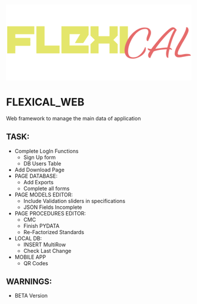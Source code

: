 <img src="./resources/LOGO2.svg">

# FLEXICAL_WEB
Web framework to manage the main data of application

## TASK:
- Complete LogIn Functions
    * Sign Up form
    * DB Users Table
- Add Download Page
- PAGE DATABASE:
    * Add Exports
    * Complete all forms
- PAGE MODELS EDITOR:
    * Include Validation sliders in specifications
    * JSON Fields Incomplete
- PAGE PROCEDURES EDITOR:
    * CMC
    * Finish PYDATA
    * Re-Factorized Standards
- LOCAL DB:
    * INSERT MultiRow
    * Check Last Change
- MOBILE APP
    * QR Codes

## WARNINGS:
- BETA Version
